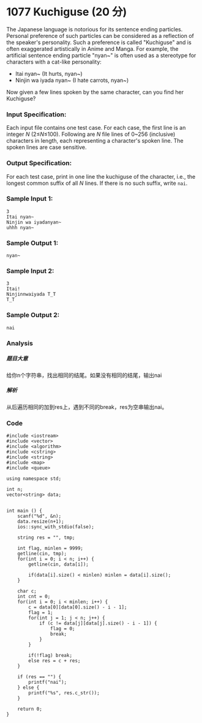 # 1077 Kuchiguse (20 分)

The Japanese language is notorious for its sentence ending particles. Personal preference of such particles can be considered as a reflection of the speaker's personality. Such a preference is called "Kuchiguse" and is often exaggerated artistically in Anime and Manga. For example, the artificial sentence ending particle "nyan~" is often used as a stereotype for characters with a cat-like personality:

- Itai nyan~ (It hurts, nyan~)
- Ninjin wa iyada nyan~ (I hate carrots, nyan~)

Now given a few lines spoken by the same character, can you find her Kuchiguse?

### Input Specification:

Each input file contains one test case. For each case, the first line is an integer *N* (2≤*N*≤100). Following are *N* file lines of 0~256 (inclusive) characters in length, each representing a character's spoken line. The spoken lines are case sensitive.

### Output Specification:

For each test case, print in one line the kuchiguse of the character, i.e., the longest common suffix of all *N* lines. If there is no such suffix, write `nai`.

### Sample Input 1:

```in
3
Itai nyan~
Ninjin wa iyadanyan~
uhhh nyan~
```

### Sample Output 1:

```out
nyan~
```

### Sample Input 2:

```in
3
Itai!
Ninjinnwaiyada T_T
T_T
```

### Sample Output 2:

```out
nai
```

### Analysis

##### 题目大意

给你n个字符串，找出相同的结尾。如果没有相同的结尾，输出nai

##### 解析

从后遍历相同的加到res上，遇到不同的break，res为空串输出nai。

### Code

```
#include <iostream>
#include <vector>
#include <algorithm>
#include <cstring>
#include <string>
#include <map>
#include <queue>

using namespace std;

int n;
vector<string> data;


int main () {
	scanf("%d", &n);
	data.resize(n+1);
	ios::sync_with_stdio(false);

	string res = "", tmp;

	int flag, minlen = 9999;
	getline(cin, tmp);
	for(int i = 0; i < n; i++) {
		getline(cin, data[i]);

		if(data[i].size() < minlen) minlen = data[i].size();
	}

	char c;
	int cnt = 0;
	for(int i = 0; i < minlen; i++) {
		c = data[0][data[0].size() - i - 1];
		flag = 1;
		for(int j = 1; j < n; j++) {
			if (c != data[j][data[j].size() - i - 1]) {
				flag = 0;
				break;
			}
		}

		if(!flag) break;
		else res = c + res;
	}

	if (res == "") {
		printf("nai");
	} else {
		printf("%s", res.c_str());
	}

	return 0;
}
```

